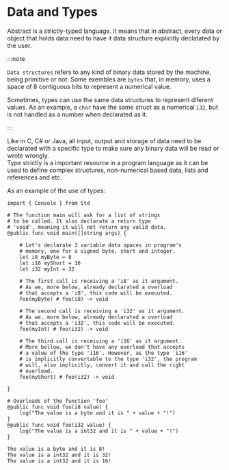 # Data and Types

Abstract is a strictly-typed language. It means that in abstract, every
data or object that holds data need to have it data structure explicitly
declatated by the user.

:::note

`Data structures` refers to any kind of binary data stored by the machine, being
primitive or not. Some exembles are `bytes` that, in memory, uses a space of 8
contiguous bits to represent a numerical value.

Sometimes, types can use the same data structures to represent diferent values.
As an example, a `char` have the same struct as a numerical `i32`, but is not
handled as a number when declarated as it.

:::

Like in C, C# or Java, all input, output and storage of data need to be declarated
with a specific type to make sure any binary data will be read or wrote wrongly. \
Type strictly is a important resource in a program language as it can be used to
define complex structures, non-numerical based data, lists and references and etc.

As an example of the use of types:
```abs
import { Console } from Std

# The function main will ask for a list of strings
# to be called. It also declarate a return type
# 'void', meaning it will not return any valid data.
@public func void main([]string args) {

    # Let's declarate 3 variable data spaces in program's
    # memory, one for a signed byte, short and integer.
    let i8 myByte = 8
    let i16 myShort = 16
    let i32 myInt = 32

    # The first call is receiving a 'i8' as it argument.
    # As we, more below, already declarated a overload
    # that accepts a 'i8', this code will be executed.
    foo(myByte) # foo(i8) -> void

    # The second call is receiving a 'i32' as it argument.
    # As we, more below, already declarated a overload
    # that accepts a 'i32', this code will be executed.
    foo(myInt) # foo(i32) -> void

    # The third call is receiving a 'i16' as it argument.
    # More bellow, we don't have any overload that accepts
    # a value of the type 'i16'. However, as the type 'i16'
    # is implicitly convertable to the type 'i32', the program
    # will, also implicitly, convert it and call the right
    # overload.
    foo(myShort) # foo(i32) -> void

}

# Overloads of the function 'foo'
@public func void foo(i8 value) {
    log("The value is a byte and it is " + value + "!")
}
@public func void foo(i32 value) {
    log("The value is a int32 and it is " + value + "!")
}

```
```text title="Console Output"
The value is a byte and it is 8!
The value is a int32 and it is 32!
The value is a int32 and it is 16!
```
